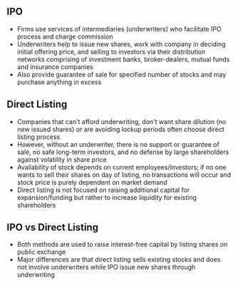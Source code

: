 ## IPO

- Firms use services of intermediaries (underwriters) who facilitate IPO process and charge commission
- Underwriters help to issue new shares, work with company in deciding initial offering price, and selling to investors via their distribution networks comprising of investment banks, broker-dealers, mutual funds and insurance companies
- Also provide guarantee of sale for specified number of stocks and may purchase anything in excess

## Direct Listing

- Companies that can't afford underwriting, don't want share dilution (no new issued shares) or are avoiding lockup periods often choose direct listing process
- However, without an underwriter, there is no support or guarantee of sale, no safe long-term investors, and no defense by large shareholders against volatility in share price
- Availability of stock depends on current employees/investors; if no one wants to sell their shares on day of listing, no transactions will occur and stock price is purely dependent on market demand
- Direct listing is not focused on raising additional capital for expansion/funding but rather to increase liquidity for existing shareholders

## IPO vs Direct Listing

- Both methods are used to raise interest-free capital by listing shares on public exchange
- Major differences are that direct listing sells existing stocks and does not involve underwriters while IPO issue new shares through underwriting
